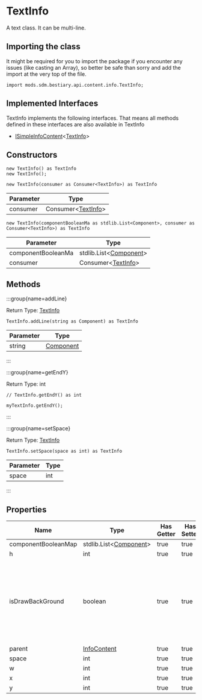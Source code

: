 # TextInfo

A text class. It can be multi-line.

## Importing the class

It might be required for you to import the package if you encounter any issues (like casting an Array), so better be safe than sorry and add the import at the very top of the file.
```zenscript
import mods.sdm.bestiary.api.content.info.TextInfo;
```


## Implemented Interfaces
TextInfo implements the following interfaces. That means all methods defined in these interfaces are also available in TextInfo

- [ISimpleInfoContent](/mods/sdm/bestiary/api/content/ISimpleInfoContent)&lt;[TextInfo](/mods/sdm/bestiary/api/content/info/TextInfo)&gt;

## Constructors


```zenscript
new TextInfo() as TextInfo
new TextInfo();
```

```zenscript
new TextInfo(consumer as Consumer<TextInfo>) as TextInfo
```
| Parameter |                                   Type                                   |
|-----------|--------------------------------------------------------------------------|
| consumer  | Consumer&lt;[TextInfo](/mods/sdm/bestiary/api/content/info/TextInfo)&gt; |



```zenscript
new TextInfo(componentBooleanMa as stdlib.List<Component>, consumer as Consumer<TextInfo>) as TextInfo
```
|     Parameter      |                                   Type                                   |
|--------------------|--------------------------------------------------------------------------|
| componentBooleanMa | stdlib.List&lt;[Component](/vanilla/api/text/Component)&gt;              |
| consumer           | Consumer&lt;[TextInfo](/mods/sdm/bestiary/api/content/info/TextInfo)&gt; |



## Methods

:::group{name=addLine}

Return Type: [TextInfo](/mods/sdm/bestiary/api/content/info/TextInfo)

```zenscript
TextInfo.addLine(string as Component) as TextInfo
```

| Parameter |                   Type                   |
|-----------|------------------------------------------|
| string    | [Component](/vanilla/api/text/Component) |


:::

:::group{name=getEndY}

Return Type: int

```zenscript
// TextInfo.getEndY() as int

myTextInfo.getEndY();
```

:::

:::group{name=setSpace}

Return Type: [TextInfo](/mods/sdm/bestiary/api/content/info/TextInfo)

```zenscript
TextInfo.setSpace(space as int) as TextInfo
```

| Parameter | Type |
|-----------|------|
| space     | int  |


:::


## Properties

|        Name         |                            Type                             | Has Getter | Has Setter |                                           Description                                           |
|---------------------|-------------------------------------------------------------|------------|------------|-------------------------------------------------------------------------------------------------|
| componentBooleanMap | stdlib.List&lt;[Component](/vanilla/api/text/Component)&gt; | true       | true       |                                                                                                 |
| h                   | int                                                         | true       | true       | Height                                                                                          |
| isDrawBackGround    | boolean                                                     | true       | true       | Responsible for displaying the boundaries of the field. It is necessary for convenient editing. |
| parent              | [InfoContent](/mods/sdm/bestiary/api/content/InfoContent)   | true       | true       |                                                                                                 |
| space               | int                                                         | true       | true       |                                                                                                 |
| w                   | int                                                         | true       | true       | Weight                                                                                          |
| x                   | int                                                         | true       | true       |                                                                                                 |
| y                   | int                                                         | true       | true       |                                                                                                 |

